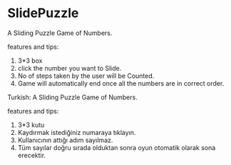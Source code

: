 # SlidePuzzle
A Sliding Puzzle Game of Numbers.

features and tips:
1. 3*3 box
2. click the number you want to Slide.
3. No of steps taken by the user will be Counted.
4. Game will automatically end once all the numbers are in correct order.


Turkish:
A Sliding Puzzle Game of Numbers.

features and tips:
1. 3*3 kutu
2. Kaydırmak istediğiniz numaraya tıklayın.
3. Kullanıcının attığı adım sayılmaz.
4. Tüm sayılar doğru sırada olduktan sonra oyun otomatik olarak sona erecektir.
